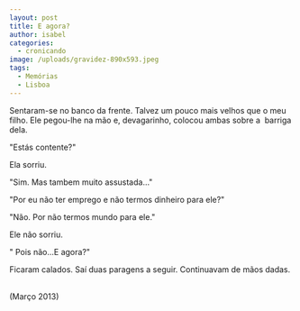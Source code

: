 ```yaml
---
layout: post
title: E agora?
author: isabel
categories:
  - cronicando
image: /uploads/gravidez-890x593.jpeg
tags:
  - Memórias
  - Lisboa
---
```

Sentaram-se no banco da frente. Talvez um pouco mais velhos que o meu filho. Ele pegou-lhe na m&atilde;o e, devagarinho, colocou ambas sobre a&nbsp; barriga dela.

"Est&aacute;s contente?"

Ela sorriu.

"Sim. Mas tambem muito assustada..."

"Por eu n&atilde;o ter emprego e n&atilde;o termos dinheiro para ele?"

"N&atilde;o. Por n&atilde;o termos mundo para ele."

Ele n&atilde;o sorriu.

" Pois n&atilde;o...E agora?"

Ficaram calados. Sa&iacute; duas paragens a seguir. Continuavam de m&atilde;os dadas.

<br>(Mar&ccedil;o 2013)
